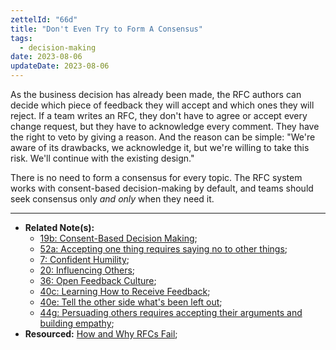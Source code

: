 ```yaml
---
zettelId: "66d"
title: "Don't Even Try to Form A Consensus"
tags:
  - decision-making
date: 2023-08-06
updateDate: 2023-08-06
---
```


As the business decision has already been made, the RFC authors can decide which piece of feedback they will accept and which ones they will reject. If a team writes an RFC, they don't have to agree or accept every change request, but they have to acknowledge every comment. They have the right to veto by giving a reason. And the reason can be simple: "We're aware of its drawbacks, we acknowledge it, but we're willing to take this risk. We'll continue with the existing design."

There is no need to form a consensus for every topic. The RFC system works with consent-based decision-making by default, and teams should seek consensus only *and only* when they need it.

---

- **Related Note(s):**
  - [19b: Consent-Based Decision Making](/notes/19b/);
  - [52a: Accepting one thing requires saying no to other things](/notes/52a/);
  - [7: Confident Humility](/notes/7/);
  - [20: Influencing Others](/notes/20/);
  - [36: Open Feedback Culture](/notes/36/);
  - [40c: Learning How to Receive Feedback](/notes/40c/);
  - [40e: Tell the other side what's been left out](/notes/40e/);
  - [44g: Persuading others requires accepting their arguments and building empathy](/notes/44g/);
- **Resourced:** [How and Why RFCs Fail](/how-and-why-rfcs-fail/);
